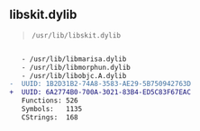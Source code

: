 ## libskit.dylib

> `/usr/lib/libskit.dylib`

```diff

   - /usr/lib/libmarisa.dylib
   - /usr/lib/libmorphun.dylib
   - /usr/lib/libobjc.A.dylib
-  UUID: 1B2D31B2-74A8-3583-AE29-5B750942763D
+  UUID: 6A2774B0-700A-3021-83B4-ED5C83F67EAC
   Functions: 526
   Symbols:   1135
   CStrings:  168

```
